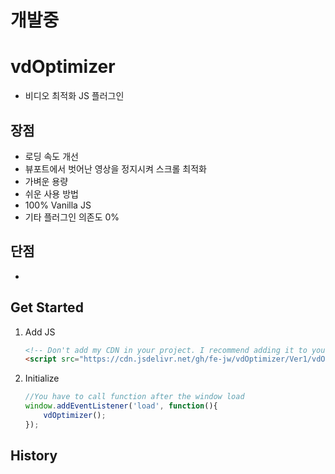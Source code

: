 # 개발중

# **vdOptimizer**
* 비디오 최적화 JS 플러그인

## **장점**
* 로딩 속도 개선
* 뷰포트에서 벗어난 영상을 정지시켜 스크롤 최적화
* 가벼운 용량
* 쉬운 사용 방법
* 100% Vanilla JS
* 기타 플러그인 의존도 0%

## **단점**
* 

## **Get Started**
1. Add JS
	```html
	<!-- Don't add my CDN in your project. I recommend adding it to your CDN -->
	<script src="https://cdn.jsdelivr.net/gh/fe-jw/vdOptimizer/Ver1/vdOptimizer.min.js"></script>
	```

2. Initialize
	```javascript
	//You have to call function after the window load
	window.addEventListener('load', function(){
		vdOptimizer();
	});
	```

## **History**